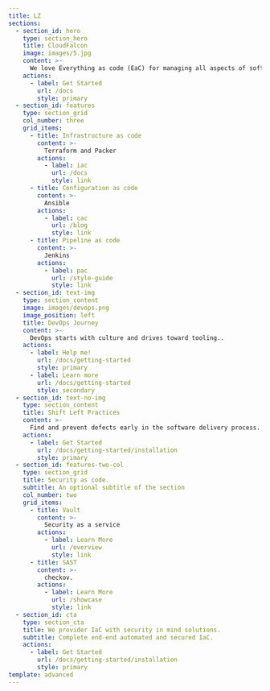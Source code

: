 ```yaml
---
title: LZ
sections:
  - section_id: hero
    type: section_hero
    title: CloudFalcon
    image: images/5.jpg
    content: >-
      We love Everything as code (EaC) for managing all aspects of software development, delivery and management by defining and codifying the infrastructure, schema and pipelines used to create, maintain, iterate or expand app development, plus ***security*** in mind.
    actions:
      - label: Get Started
        url: /docs
        style: primary
  - section_id: features
    type: section_grid
    col_number: three
    grid_items:
      - title: Infrastructure as code
        content: >-
          Terraform and Packer
        actions:
          - label: iac
            url: /docs
            style: link
      - title: Configuration as code
        content: >-
          Ansible
        actions:
          - label: cac
            url: /blog
            style: link
      - title: Pipeline as code
        content: >-
          Jenkins
        actions:
          - label: pac
            url: /style-guide
            style: link
  - section_id: text-img
    type: section_content
    image: images/devops.png
    image_position: left
    title: DevOps Journey
    content: >-
      DevOps starts with culture and drives toward tooling..
    actions:
      - label: Help me!
        url: /docs/getting-started
        style: primary
      - label: Learn more
        url: /docs/getting-started
        style: secondary
  - section_id: text-no-img
    type: section_content
    title: Shift Left Practices
    content: >-
      Find and prevent defects early in the software delivery process. The idea is to improve quality by moving tasks to the left as early in the lifecycle as possible
    actions:
      - label: Get Started
        url: /docs/getting-started/installation
        style: primary
  - section_id: features-two-col
    type: section_grid
    title: Security as code.
    subtitle: An optional subtitle of the section
    col_number: two
    grid_items:
      - title: Vault
        content: >-
          Security as a service
        actions:
          - label: Learn More
            url: /overview
            style: link
      - title: SAST
        content: >-
          checkov.
        actions:
          - label: Learn More
            url: /showcase
            style: link
  - section_id: cta
    type: section_cta
    title: We provider IaC with security in mind solutions.
    subtitle: Complete end-end automated and secured IaC.
    actions:
      - label: Get Started
        url: /docs/getting-started/installation
        style: primary
template: advanced
---
```

